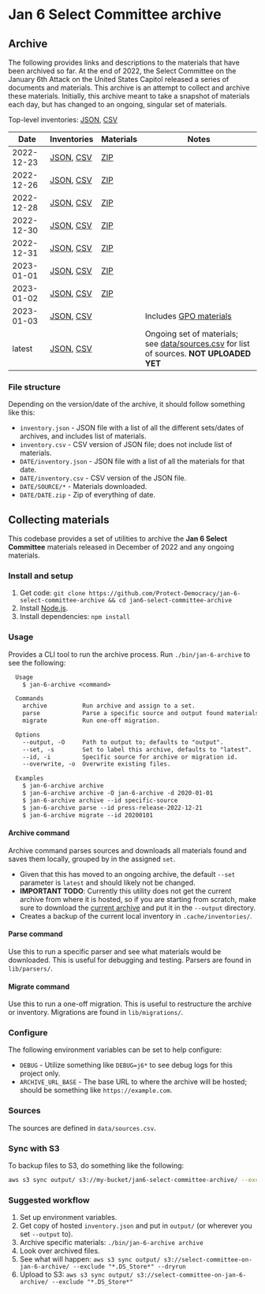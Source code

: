 # Jan 6 Select Committee archive

## Archive

The following provides links and descriptions to the materials that have been archived so far. At the end of 2022, the Select Committee on the January 6th Attack on the United States Capitol released a series of documents and materials. This archive is an attempt to collect and archive these materials. Initially, this archive meant to take a snapshot of materials each day, but has changed to an ongoing, singular set of materials.

Top-level inventories: [JSON](https://select-committee-on-jan-6-archive.s3.us-west-2.amazonaws.com/inventory.json), [CSV](https://select-committee-on-jan-6-archive.s3.us-west-2.amazonaws.com/inventory.csv)

| Date       | Inventories                                                                                                                                                                                                  | Materials                                                                                             | Notes                                                                                                                                                                                            |
| ---------- | ------------------------------------------------------------------------------------------------------------------------------------------------------------------------------------------------------------ | ----------------------------------------------------------------------------------------------------- | ------------------------------------------------------------------------------------------------------------------------------------------------------------------------------------------------ |
| 2022-12-23 | [JSON](https://select-committee-on-jan-6-archive.s3.us-west-2.amazonaws.com/2022-12-23/inventory.json), [CSV](https://select-committee-on-jan-6-archive.s3.us-west-2.amazonaws.com/2022-12-23/inventory.csv) | [ZIP](https://select-committee-on-jan-6-archive.s3.us-west-2.amazonaws.com/2022-12-23/2022-12-23.zip) |                                                                                                                                                                                                  |
| 2022-12-26 | [JSON](https://select-committee-on-jan-6-archive.s3.us-west-2.amazonaws.com/2022-12-26/inventory.json), [CSV](https://select-committee-on-jan-6-archive.s3.us-west-2.amazonaws.com/2022-12-26/inventory.csv) | [ZIP](https://select-committee-on-jan-6-archive.s3.us-west-2.amazonaws.com/2022-12-26/2022-12-26.zip) |                                                                                                                                                                                                  |
| 2022-12-28 | [JSON](https://select-committee-on-jan-6-archive.s3.us-west-2.amazonaws.com/2022-12-28/inventory.json), [CSV](https://select-committee-on-jan-6-archive.s3.us-west-2.amazonaws.com/2022-12-28/inventory.csv) | [ZIP](https://select-committee-on-jan-6-archive.s3.us-west-2.amazonaws.com/2022-12-28/2022-12-28.zip) |                                                                                                                                                                                                  |
| 2022-12-30 | [JSON](https://select-committee-on-jan-6-archive.s3.us-west-2.amazonaws.com/2022-12-30/inventory.json), [CSV](https://select-committee-on-jan-6-archive.s3.us-west-2.amazonaws.com/2022-12-30/inventory.csv) | [ZIP](https://select-committee-on-jan-6-archive.s3.us-west-2.amazonaws.com/2022-12-30/2022-12-30.zip) |                                                                                                                                                                                                  |
| 2022-12-31 | [JSON](https://select-committee-on-jan-6-archive.s3.us-west-2.amazonaws.com/2022-12-31/inventory.json), [CSV](https://select-committee-on-jan-6-archive.s3.us-west-2.amazonaws.com/2022-12-31/inventory.csv) | [ZIP](https://select-committee-on-jan-6-archive.s3.us-west-2.amazonaws.com/2022-12-31/2022-12-31.zip) |                                                                                                                                                                                                  |
| 2023-01-01 | [JSON](https://select-committee-on-jan-6-archive.s3.us-west-2.amazonaws.com/2023-01-01/inventory.json), [CSV](https://select-committee-on-jan-6-archive.s3.us-west-2.amazonaws.com/2023-01-01/inventory.csv) | [ZIP](https://select-committee-on-jan-6-archive.s3.us-west-2.amazonaws.com/2023-01-01/2023-01-01.zip) |                                                                                                                                                                                                  |
| 2023-01-02 | [JSON](https://select-committee-on-jan-6-archive.s3.us-west-2.amazonaws.com/2023-01-02/inventory.json), [CSV](https://select-committee-on-jan-6-archive.s3.us-west-2.amazonaws.com/2023-01-02/inventory.csv) | [ZIP](https://select-committee-on-jan-6-archive.s3.us-west-2.amazonaws.com/2023-01-02/2023-01-02.zip) |                                                                                                                                                                                                  |
| 2023-01-03 | [JSON](https://select-committee-on-jan-6-archive.s3.us-west-2.amazonaws.com/2023-01-03/inventory.json), [CSV](https://select-committee-on-jan-6-archive.s3.us-west-2.amazonaws.com/2023-01-03/inventory.csv) |                                                                                                       | Includes [GPO materials](https://www.govinfo.gov/collection/january-6th-committee-final-report?path=/GPO/January%206th%20Committee%20Final%20Report%20and%20Supporting%20Materials%20Collection) |
| latest     | [JSON](https://select-committee-on-jan-6-archive.s3.us-west-2.amazonaws.com/latest/inventory.json), [CSV](https://select-committee-on-jan-6-archive.s3.us-west-2.amazonaws.com/latest/inventory.csv)         |                                                                                                       | Ongoing set of materials; see [data/sources.csv](https://github.com/Protect-Democracy/jan-6-select-committee-archive/blob/main/data/sources.csv) for list of sources. **NOT UPLOADED YET**       |

### File structure

Depending on the version/date of the archive, it should follow something like this:

- `inventory.json` - JSON file with a list of all the different sets/dates of archives, and includes list of materials.
- `inventory.csv` - CSV version of JSON file; does not include list of materials.
- `DATE/inventory.json` - JSON file with a list of all the materials for that date.
- `DATE/inventory.csv` - CSV version of the JSON file.
- `DATE/SOURCE/*` - Materials downloaded.
- `DATE/DATE.zip` - Zip of everything of date.

## Collecting materials

This codebase provides a set of utilities to archive the **Jan 6 Select Committee** materials released in December of 2022 and any ongoing materials.

### Install and setup

1. Get code: `git clone https://github.com/Protect-Democracy/jan-6-select-committee-archive && cd jan6-select-committee-archive`
1. Install [Node.js](https://nodejs.org/en/download/).
1. Install dependencies: `npm install`

### Usage

Provides a CLI tool to run the archive process. Run `./bin/jan-6-archive` to see the following:

```txt
  Usage
    $ jan-6-archive <command>

  Commands
    archive          Run archive and assign to a set.
    parse            Parse a specific source and output found materials that would be preserved.
    migrate          Run one-off migration.

  Options
    --output, -O     Path to output to; defaults to "output".
    --set, -s        Set to label this archive, defaults to "latest".
    --id, -i         Specific source for archive or migration id.
    --overwrite, -o  Overwrite existing files.

  Examples
    $ jan-6-archive archive
    $ jan-6-archive archive -O jan-6-archive -d 2020-01-01
    $ jan-6-archive archive --id specific-source
    $ jan-6-archive parse --id press-release-2022-12-21
    $ jan-6-archive migrate --id 20200101
```

#### Archive command

Archive command parses sources and downloads all materials found and saves them locally, grouped by in the assigned `set`.

- Given that this has moved to an ongoing archive, the default `--set` parameter is `latest` and should likely not be changed.
- **IMPORTANT TODO**: Currently this utility does not get the current archive from where it is hosted, so if you are starting from scratch, make sure to download the [current archive](https://select-committee-on-jan-6-archive.s3.us-west-2.amazonaws.com/inventory.json) and put it in the `--output` directory.
- Creates a backup of the current local inventory in `.cache/inventories/`.

#### Parse command

Use this to run a specific parser and see what materials would be downloaded. This is useful for debugging and testing. Parsers are found in `lib/parsers/`.

#### Migrate command

Use this to run a one-off migration. This is useful to restructure the archive or inventory. Migrations are found in `lib/migrations/`.

### Configure

The following environment variables can be set to help configure:

- `DEBUG` - Utilize something like `DEBUG=j6*` to see debug logs for this project only.
- `ARCHIVE_URL_BASE` - The base URL to where the archive will be hosted; should be something like `https://example.com`.

### Sources

The sources are defined in `data/sources.csv`.

### Sync with S3

To backup files to S3, do something like the following:

```bash
aws s3 sync output/ s3://my-bucket/jan6-select-committee-archive/ --exclude "*.DS_Store*"
```

### Suggested workflow

1. Set up environment variables.
1. Get copy of hosted `inventory.json` and put in `output/` (or wherever you set `--output` to).
1. Archive specific materials: `./bin/jan-6-archive archive`
1. Look over archived files.
1. See what will happen: `aws s3 sync output/ s3://select-committee-on-jan-6-archive/ --exclude "*.DS_Store*" --dryrun`
1. Upload to S3: `aws s3 sync output/ s3://select-committee-on-jan-6-archive/ --exclude "*.DS_Store*"`
